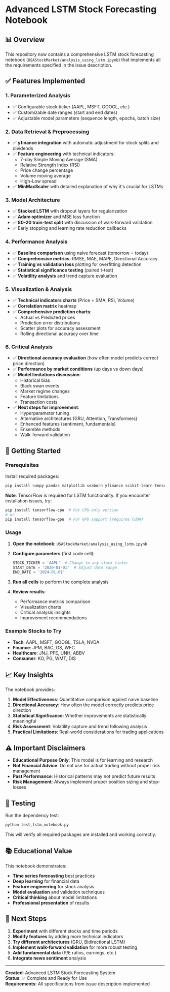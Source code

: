 # Advanced LSTM Stock Forecasting Notebook

## 📊 Overview

This repository now contains a comprehensive LSTM stock forecasting notebook (`USAStockMarket/analysis_using_lstm.ipynb`) that implements all the requirements specified in the issue description.

## ✅ Features Implemented

### 1. **Parameterized Analysis**
- ✅ Configurable stock ticker (AAPL, MSFT, GOOGL, etc.)
- ✅ Customizable date ranges (start and end dates)
- ✅ Adjustable model parameters (sequence length, epochs, batch size)

### 2. **Data Retrieval & Preprocessing**
- ✅ **yfinance integration** with automatic adjustment for stock splits and dividends
- ✅ **Feature engineering** with technical indicators:
  - 7-day Simple Moving Average (SMA)
  - Relative Strength Index (RSI)
  - Price change percentage
  - Volume moving average
  - High-Low spread
- ✅ **MinMaxScaler** with detailed explanation of why it's crucial for LSTMs

### 3. **Model Architecture**
- ✅ **Stacked LSTM** with dropout layers for regularization
- ✅ **Adam optimizer** and MSE loss function
- ✅ **80-20 train-test split** with discussion of walk-forward validation
- ✅ Early stopping and learning rate reduction callbacks

### 4. **Performance Analysis**
- ✅ **Baseline comparison** using naive forecast (tomorrow = today)
- ✅ **Comprehensive metrics**: RMSE, MAE, MAPE, Directional Accuracy
- ✅ **Training vs validation loss** plotting for overfitting detection
- ✅ **Statistical significance testing** (paired t-test)
- ✅ **Volatility analysis** and trend capture evaluation

### 5. **Visualization & Analysis**
- ✅ **Technical indicators charts** (Price + SMA, RSI, Volume)
- ✅ **Correlation matrix** heatmap
- ✅ **Comprehensive prediction charts**:
  - Actual vs Predicted prices
  - Prediction error distributions
  - Scatter plots for accuracy assessment
  - Rolling directional accuracy over time

### 6. **Critical Analysis**
- ✅ **Directional accuracy evaluation** (how often model predicts correct price direction)
- ✅ **Performance by market conditions** (up days vs down days)
- ✅ **Model limitations discussion**:
  - Historical bias
  - Black swan events
  - Market regime changes
  - Feature limitations
  - Transaction costs
- ✅ **Next steps for improvement**:
  - Hyperparameter tuning
  - Alternative architectures (GRU, Attention, Transformers)
  - Enhanced features (sentiment, fundamentals)
  - Ensemble methods
  - Walk-forward validation

## 🚀 Getting Started

### Prerequisites

Install required packages:
```bash
pip install numpy pandas matplotlib seaborn yfinance scikit-learn tensorflow scipy
```

**Note**: TensorFlow is required for LSTM functionality. If you encounter installation issues, try:
```bash
pip install tensorflow-cpu  # For CPU-only version
# or
pip install tensorflow-gpu  # For GPU support (requires CUDA)
```

### Usage

1. **Open the notebook**: `USAStockMarket/analysis_using_lstm.ipynb`

2. **Configure parameters** (first code cell):
   ```python
   STOCK_TICKER = 'AAPL'  # Change to any stock ticker
   START_DATE = '2020-01-01'  # Adjust date range
   END_DATE = '2024-01-01'
   ```

3. **Run all cells** to perform the complete analysis

4. **Review results**:
   - Performance metrics comparison
   - Visualization charts
   - Critical analysis insights
   - Improvement recommendations

### Example Stocks to Try
- **Tech**: AAPL, MSFT, GOOGL, TSLA, NVDA
- **Finance**: JPM, BAC, GS, WFC
- **Healthcare**: JNJ, PFE, UNH, ABBV
- **Consumer**: KO, PG, WMT, DIS

## 📈 Key Insights

The notebook provides:

1. **Model Effectiveness**: Quantitative comparison against naive baseline
2. **Directional Accuracy**: How often the model correctly predicts price direction
3. **Statistical Significance**: Whether improvements are statistically meaningful
4. **Risk Assessment**: Volatility capture and trend following analysis
5. **Practical Limitations**: Real-world considerations for trading applications

## ⚠️ Important Disclaimers

- **Educational Purpose Only**: This model is for learning and research
- **Not Financial Advice**: Do not use for actual trading without proper risk management
- **Past Performance**: Historical patterns may not predict future results
- **Risk Management**: Always implement proper position sizing and stop-losses

## 🔧 Testing

Run the dependency test:
```bash
python test_lstm_notebook.py
```

This will verify all required packages are installed and working correctly.

## 📚 Educational Value

This notebook demonstrates:
- **Time series forecasting** best practices
- **Deep learning** for financial data
- **Feature engineering** for stock analysis
- **Model evaluation** and validation techniques
- **Critical thinking** about model limitations
- **Professional presentation** of results

## 🎯 Next Steps

1. **Experiment** with different stocks and time periods
2. **Modify features** by adding more technical indicators
3. **Try different architectures** (GRU, Bidirectional LSTM)
4. **Implement walk-forward validation** for more robust testing
5. **Add fundamental data** (P/E ratios, earnings, etc.)
6. **Integrate news sentiment** analysis

---

**Created**: Advanced LSTM Stock Forecasting System  
**Status**: ✅ Complete and Ready for Use  
**Requirements**: All specifications from issue description implemented